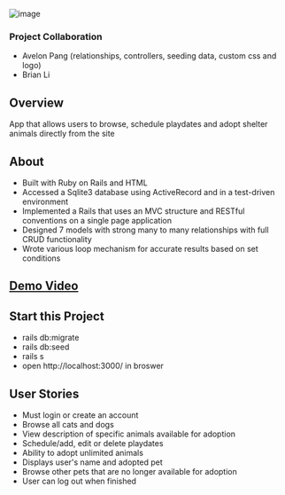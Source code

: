 ![image](https://user-images.githubusercontent.com/62185859/121975435-3aee4d00-cd47-11eb-80df-d2c142284c9d.png)
 
### Project Collaboration
- Avelon Pang (relationships, controllers, seeding data, custom css and logo) 
- Brian Li

## Overview
App that allows users to browse, schedule playdates and adopt shelter animals directly from the site

## About 
- Built with Ruby on Rails and HTML
- Accessed a Sqlite3 database using ActiveRecord and in a test-driven environment 
- Implemented a Rails that uses an MVC structure and RESTful conventions on a single page application
- Designed 7 models with strong many to many relationships with full CRUD functionality 
- Wrote various loop mechanism for accurate results based on set conditions

## [Demo Video](https://youtu.be/cmxgzGF6azU)

## Start this Project
- rails db:migrate
- rails db:seed
- rails s
- open http://localhost:3000/ in broswer

## User Stories
- Must login or create an account
- Browse all cats and dogs
- View description of specific animals available for adoption
- Schedule/add, edit or delete playdates
- Ability to adopt unlimited animals
- Displays user's name and adopted pet
- Browse other pets that are no longer available for adoption
- User can log out when finished 
